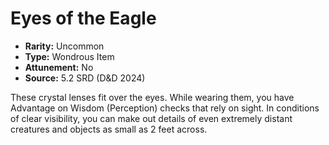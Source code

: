 # Eyes of the Eagle

- **Rarity:** Uncommon
- **Type:** Wondrous Item
- **Attunement:** No
- **Source:** 5.2 SRD (D&D 2024)

These crystal lenses fit over the eyes. While wearing them, you have Advantage on Wisdom (Perception) checks that rely on sight. In conditions of clear visibility, you can make out details of even extremely distant creatures and objects as small as 2 feet across.
